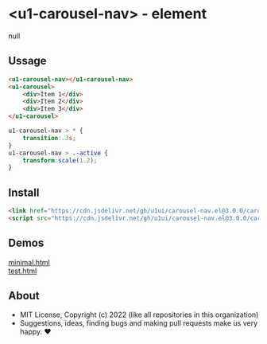 # &lt;u1-carousel-nav&gt; - element
null

## Ussage

```html
<u1-carousel-nav></u1-carousel-nav>
<u1-carousel>
    <div>Item 1</div>
    <div>Item 2</div>
    <div>Item 3</div>
</u1-carousel>
```

```css
u1-carousel-nav > * {
    transition:.3s;
}
u1-carousel-nav > .-active {
    transform:scale(1.2);
}
```

## Install

```html
<link href="https://cdn.jsdelivr.net/gh/u1ui/carousel-nav.el@3.0.0/carousel-nav.min.css" rel=stylesheet>
<script src="https://cdn.jsdelivr.net/gh/u1ui/carousel-nav.el@3.0.0/carousel-nav.min.js" type=module>
```

## Demos

[minimal.html](http://gcdn.li/u1ui/carousel-nav.el@main/tests/minimal.html)  
[test.html](http://gcdn.li/u1ui/carousel-nav.el@main/tests/test.html)  

## About

- MIT License, Copyright (c) 2022 <u1> (like all repositories in this organization) <br>
- Suggestions, ideas, finding bugs and making pull requests make us very happy. ♥

